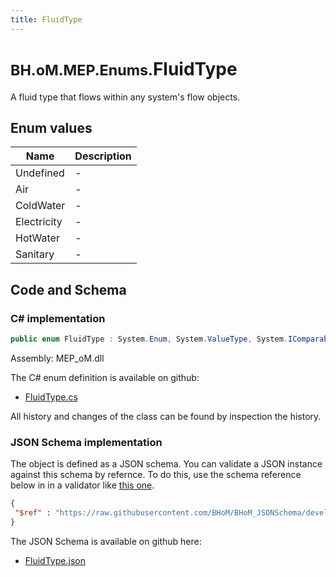 ```yaml
---
title: FluidType
---
```


# <small>BH.oM.MEP.Enums.</small>**FluidType**

A fluid type that flows within any system's flow objects.

## Enum values

| Name            | Description                                                    |
|-----------------|----------------------------------------------------------------|
| Undefined |  -  |
| Air |  -  |
| ColdWater |  -  |
| Electricity |  -  |
| HotWater |  -  |
| Sanitary |  -  |


## Code and Schema

### C# implementation

``` C# title="C#"
public enum FluidType : System.Enum, System.ValueType, System.IComparable, System.ISpanFormattable, System.IFormattable, System.IConvertible
```

Assembly: MEP_oM.dll

The C# enum definition is available on github:

- [FluidType.cs](https://github.com/BHoM/BHoM/blob/develop/MEP_oM/Enums\FluidType.cs)

All history and changes of the class can be found by inspection the history.
### JSON Schema implementation

The object is defined as a JSON schema. You can validate a JSON instance against this schema by refernce. To do this, use the schema reference below in in a validator like [this one](https://www.jsonschemavalidator.net/).

``` json title="JSON Schema"
{
 "$ref" : "https://raw.githubusercontent.com/BHoM/BHoM_JSONSchema/develop/MEP_oM/Enums/FluidType.json"
}
```

The JSON Schema is available on github here:

- [FluidType.json](https://github.com/BHoM/BHoM_JSONSchema/blob/develop/MEP_oM/Enums/FluidType.json)
